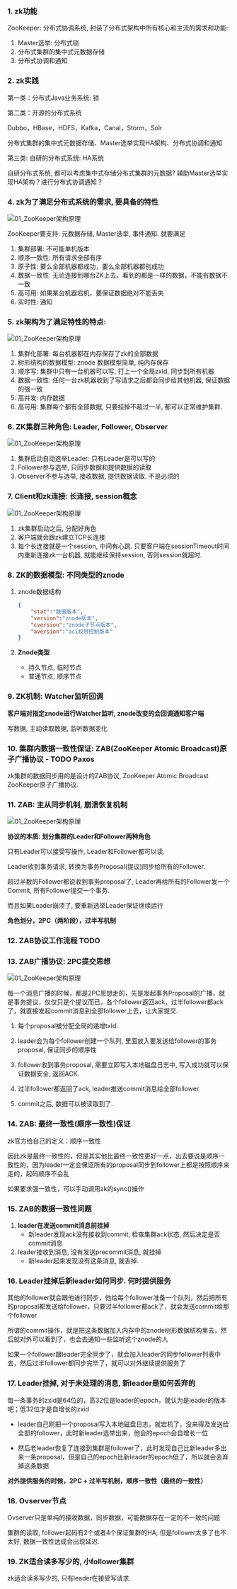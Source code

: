 ### 1. zk功能

ZooKeeper: 分布式协调系统, 封装了分布式架构中所有核心和主流的需求和功能:

1. Master选举: 分布式锁
2. 分布式集群的集中式元数据存储
3. 分布式协调和通知



### 2. zk实践

第一类：分布式Java业务系统: 锁

第二类：开源的分布式系统

Dubbo，HBase，HDFS，Kafka，Canal，Storm，Solr 

分布式集群的集中式元数据存储、Master选举实现HA架构、分布式协调和通知

 

第三类: 自研的分布式系统: HA系统

自研分布式系统, 都可以考虑集中式存储分布式集群的元数据? 辅助Master选举实现HA架构？进行分布式协调通知？

 



### 4. zk为了满足分布式系统的需求, 要具备的特性

![01_ZooKeeper架构原理](1.%20ZK%E5%9F%BA%E7%A1%80.assets/01_ZooKeeper%E6%9E%B6%E6%9E%84%E5%8E%9F%E7%90%86.png)

ZooKeeper要支持: 元数据存储, Master选举, 事件通知. 就要满足

1. 集群部署: 不可能单机版本
2. 顺序一致性: 所有请求全部有序
3. 原子性: 要么全部机器都成功，要么全部机器都别成功
4. 数据一致性: 无论连接到哪台ZK上去，看到的都是一样的数据，不能有数据不一致
5. 高可用: 如果某台机器宕机，要保证数据绝对不能丢失
6. 实时性: 通知



### 5. zk架构为了满足特性的特点:

![01_ZooKeeper架构原理](1.%20ZK%E5%9F%BA%E7%A1%80.assets/01_ZooKeeper%E6%9E%B6%E6%9E%84%E5%8E%9F%E7%90%86-1626663249403.png)



1. 集群化部署: 每台机器都在内存保存了zk的全部数据
2. 树形结构的数据模型: znode 数据模型简单, 纯内存保存
3. 顺序写: 集群中只有一台机器可以写, 打上一个全局zxId, 同步到所有机器
4. 数据一致性: 任何一台zk机器收到了写请求之后都会同步给其他机器, 保证数据的强一致
5. 高并发: 内存数据
6. 高可用: 集群每个都有全部数据, 只要挂掉不超过一半, 都可以正常维护集群.



### 6. ZK集群三种角色: Leader, Follower, Observer

![01_ZooKeeper架构原理](1.%20ZK%E5%9F%BA%E7%A1%80.assets/01_ZooKeeper%E6%9E%B6%E6%9E%84%E5%8E%9F%E7%90%86-1626664311384.png)

1. 集群启动自动选举Leader: 只有Leader是可以写的
2. Follower参与选举, 只同步数据和提供数据的读取
3. Observer不参与选举, 接收数据, 提供数据读取. 不是必须的



### 7. Client和zk连接: 长连接, session概念

![01_ZooKeeper架构原理](1.%20ZK%E5%9F%BA%E7%A1%80.assets/01_ZooKeeper%E6%9E%B6%E6%9E%84%E5%8E%9F%E7%90%86-1626665540007.png)



1. zk集群启动之后, 分配好角色
2. 客户端就会跟zk建立TCP长连接
3. 每个长连接就是一个session, 中间有心跳. 只要客户端在sessionTimeout时间内重新连接zk一台机器, 就能继续保持session, 否则session就超时.



### 8. ZK的数据模型: 不同类型的znode

1. znode数据结构

   ```json
   {
       "stat":"数据版本",
       "version":"znode版本",
       "cversion":"znode子节点版本",
       "aversion":"acl权限控制版本"
   }
   ```

2. **Znode类型**

   - 持久节点, 临时节点
   - 普通节点, 顺序节点



### 9. ZK机制: Watcher监听回调

**客户端对指定znode进行Watcher监听, znode改变的会回调通知客户端**

写数据, 主动读取数据, 监听数据变化



### 10. 集群内数据一致性保证: ZAB(ZooKeeper Atomic Broadcast)原子广播协议 - TODO Paxos

zk集群的数据同步用的是设计的ZAB协议, ZooKeeper Atomic Broadcast ZooKeeper原子广播协议.



### 11. ZAB: 主从同步机制, 崩溃恢复机制

![01_ZooKeeper架构原理](1.%20ZK%E5%9F%BA%E7%A1%80.assets/01_ZooKeeper%E6%9E%B6%E6%9E%84%E5%8E%9F%E7%90%86-1626673378838.png)

**协议的本质: 划分集群的Leader和Follower两种角色**

只有Leader可以接受写操作, Leader和Follower都可以读. 

Leader收到事务请求, 转换为事务Proposal(提议)同步给所有的Follower. 

超过半数的Follower都说收到事务proposal了, Leader再给所有的Follower发一个Commit, 所有Follower提交一个事务.

而且如果Leader崩溃了, 要重新选举Leader保证继续运行

**角色划分，2PC（两阶段），过半写机制**



### 12. ZAB协议工作流程 TODO







### 13. ZAB广播协议: 2PC提交思想

![01_ZooKeeper架构原理](1.%20ZK%E5%9F%BA%E7%A1%80.assets/01_ZooKeeper%E6%9E%B6%E6%9E%84%E5%8E%9F%E7%90%86-1626678318511.png)

每一个消息广播的时候，都是2PC思想走的，先是发起事务Proposal的广播，就是事务提议，仅仅只是个提议而已，各个follower返回ack，过半follower都ack了，就直接发起commit消息到全部follower上去，让大家提交.

1. 每个proposal被分配全局的递增txId.

2. leader会为每个follower创建一个队列, 里面放入要发送给follower的事务proposal, 保证同步的顺序性

3. follower收到事务proposal, 需要立即写入本地磁盘日志中, 写入成功就可以保证数据安全, 返回ACK.

4. 过半follower都返回了ack, leader推送commit消息给全部follower

5. commit之后, 数据可以被读取到了.



### 14. ZAB: 最终一致性(顺序一致性)保证

zk官方给自己的定义：顺序一致性

因此zk是最终一致性的，但是其实他比最终一致性更好一点，出去要说是顺序一致性的，因为leader一定会保证所有的proposal同步到follower上都是按照顺序来走的，起码顺序不会乱

如果要求强一致性，可以手动调用zk的sync()操作





### 15. ZAB的数据一致性问题

1. **leader在发送commit消息前挂掉**
   - 新leader发现ack没有接收到commit, 检查集群ack状态, 然后决定是否commit消息
2. leader接收到消息, 没有发送precommit消息, 就挂掉
   - 新leader起来发现没有这条消息, 就丢掉.



### 16. Leader挂掉后新leader如何同步. 何时提供服务

其他的follower就会跟他进行同步，他给每个follower准备一个队列，然后把所有的proposal都发送给follower，只要过半follower都ack了，就会发送commit给那个follower

 

所谓的commit操作，就是把这条数据加入内存中的znode树形数据结构里去，然后就对外可以看到了，也会去通知一些监听这个znode的人

 

如果一个follower跟leader完全同步了，就会加入leader的同步follower列表中去，然后过半follower都同步完毕了，就可以对外继续提供服务了



### 17. Leader挂掉, 对于未处理的消息, 新leader是如何丢弃的

每一条事务的zxid是64位的，高32位是leader的epoch，就认为是leader的版本吧；低32位才是自增长的zxid

- leader自己刚把一个proposal写入本地磁盘日志，就宕机了，没来得及发送给全部的follower，此时新leader选举出来，他会的epoch会自增长一位

- 然后老leader恢复了连接到集群是follower了，此时发现自己比新leader多出来一条proposal，但是自己的epoch比新leader的epoch低了，所以就会丢弃掉这条数据

**对外提供服务的时候，2PC + 过半写机制，顺序一致性（最终的一致性）**



### 18. Ovserver节点

Ovserver只是单纯的接收数据，同步数据，可能数据存在一定的不一致的问题

集群的读取, follower起码有2个或者4个保证集群的HA, 但是follower太多了也不太好, 数据一致性达成会出现延迟.



### 19. ZK适合读多写少的, 小follower集群

zk适合读多写少的, 只有leader在接受写请求.





















